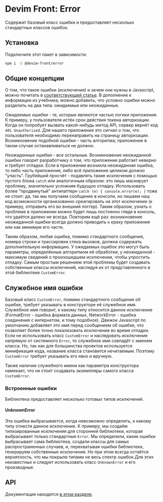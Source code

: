 # Devim Front: Error

Содержит базовый класс ошибки и предоставляет несколько стандартных классов ошибок.

## Установка

Подключите этот пакет в зависимости:

```bash
npm i -S @devim-front/error
```

## Общие концепции

О том, что такое ошибки (исключения) и зачем они нужны в Javascript, можно почитать в [соответствующей статье](https://learn.javascript.ru/custom-errors). В дополнение к информации из учебника, можно добавить, что условно ошибки можно разделить на два типа: ожидаемые или неожиданные.

_Ожидаемые ошибки_ - те, которые являются частью логики приложения. К примеру, у пользователя истёк срок действия токена авторизации. Когда он попробует вызвать какой-нибудь метод API, сервер вернёт код `401 Unauthorized`. Для нашего приложения это сигнал о том, что пользователя необходимо перенаправить на страницу авторизации. Возникновение подобной ошибки - часть алгоритма; приложение в таком случае останавливаться не должно.

_Неожиданные ошибки_ - все остальные. Возникновение неожиданной ошибки говорит разработчику о том, что приложение работает неверно и требует отладки. Если в приложении возникла неожиданная ошибка, то либо часть приложения, либо всё приложение целиком должно "упасть". Грубейший просчёт - подавлять такие исключения с помощью пустого блока `catch` или аналогичным образом: это лишь маскирует проблему, значительно усложняя будущую отладку. Использовать более "продвинутый" антипаттерн `catch (e) { console.error(e); }` тоже не стоит: да, так мы получаем сообщение в консоли, но лишаем наш код возможности организованно среагировать на этот исключение (к примеру, отправить его во внешний логгер). Таким образом, узнать о проблеме в приложении можно будет лишь постоянно глядя в консоль, что удаётся далеко не всегда. Повторим ещё раз: возникновение неожиданной ошибки всегда должно приводить к краху приложения или как минимум его части.

Таким образом, любая ошибка, помимо стандартного сообщения, номера строки и трассировки стека вызовов, должна содержать дополнительную информацию. У ожидаемых ошибок это могут быть параметры, определённые алгоритмом её обработки; у неожиданной - максимум сведений о произошедшем исключении, чтобы упростить отладку. Самым простым решением этой проблемы будет создавать собственные классы исключений, наследуя их от представленного в этой библиотеке `CustomError`.

## Служебное имя ошибки

Базовый класс `CustomError`, помимо стандартного сообщения об ошибке, требует указывать в конструкторе её служебное имя. Служебное имя говорит, к какому типу относится данное исключение (FormatError - ошибка формата данных, NetworkError - ошибка соединения с интернетом, и тому подобное). Движок Javascript по умолчанию добавляет это имя перед сообщением об ошибке, что позволяет более точно локализовать исключение во время отладки. Если не использовать класс `CustomError` и наследовать исключение напрямую от системного `Error`, то служебное имя совпадёт с именем класса. Но, так как для большинства проектов используется минификация кода, название класса становится нечитаемым. Поэтому `CustomError` требует указывать его явно и вручную.

Также наличие служебного имени как параметра конструктора намекает, что не стоит создавать экземпляры самого класса `CustomError`.

### Встроенные ошибки

Библиотека предоставляет несколько готовых типов исключений.

#### UnknownError

Эта ошибка выбрасывается, когда невозможно определить, к какому типу отнести данное исключение. К примеру, мы создаём типизированные исключения для сторонней библиотеки, которая выбрасывает только стандартные `Error`. Мы определили, какие ошибки выбрасывает сама библиотека, создали классы для самых распространенных случаев, и, перехватывая ошибки библиотеки, генерируем собственные исключения. Но при этом всегда остаётся вероятность, что мы покрыли типами не весь спектр ошибок.Для этих неизвестных и следует использовать класс `UnknownError` и его производные.

## API

Документация находится [в этом разделе](https://github.com/devim-front/error/tree/master/docs).
